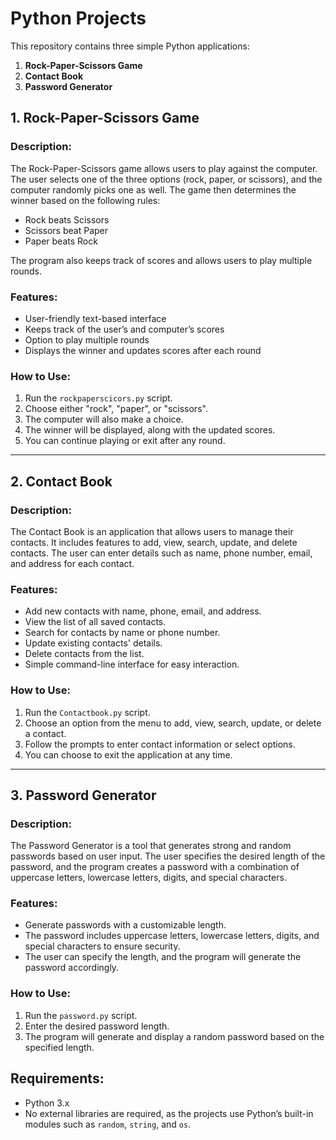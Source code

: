 # Python Projects

This repository contains three simple Python applications:

1. **Rock-Paper-Scissors Game**
2. **Contact Book**
3. **Password Generator**

## 1. Rock-Paper-Scissors Game

### Description:
The Rock-Paper-Scissors game allows users to play against the computer. The user selects one of the three options (rock, paper, or scissors), and the computer randomly picks one as well. The game then determines the winner based on the following rules:
- Rock beats Scissors
- Scissors beat Paper
- Paper beats Rock

The program also keeps track of scores and allows users to play multiple rounds.

### Features:
- User-friendly text-based interface
- Keeps track of the user’s and computer’s scores
- Option to play multiple rounds
- Displays the winner and updates scores after each round

### How to Use:
1. Run the `rockpaperscicors.py` script.
2. Choose either "rock", "paper", or "scissors".
3. The computer will also make a choice.
4. The winner will be displayed, along with the updated scores.
5. You can continue playing or exit after any round.

---

## 2. Contact Book

### Description:
The Contact Book is an application that allows users to manage their contacts. It includes features to add, view, search, update, and delete contacts. The user can enter details such as name, phone number, email, and address for each contact.

### Features:
- Add new contacts with name, phone, email, and address.
- View the list of all saved contacts.
- Search for contacts by name or phone number.
- Update existing contacts' details.
- Delete contacts from the list.
- Simple command-line interface for easy interaction.

### How to Use:
1. Run the `Contactbook.py` script.
2. Choose an option from the menu to add, view, search, update, or delete a contact.
3. Follow the prompts to enter contact information or select options.
4. You can choose to exit the application at any time.

---

## 3. Password Generator

### Description:
The Password Generator is a tool that generates strong and random passwords based on user input. The user specifies the desired length of the password, and the program creates a password with a combination of uppercase letters, lowercase letters, digits, and special characters.

### Features:
- Generate passwords with a customizable length.
- The password includes uppercase letters, lowercase letters, digits, and special characters to ensure security.
- The user can specify the length, and the program will generate the password accordingly.

### How to Use:
1. Run the `password.py` script.
2. Enter the desired password length.
3. The program will generate and display a random password based on the specified length.

## Requirements:
- Python 3.x
- No external libraries are required, as the projects use Python’s built-in modules such as `random`, `string`, and `os`.

